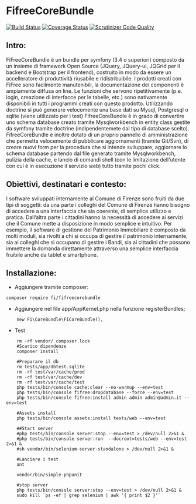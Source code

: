 FifreeCoreBundle
=============
[![Build Status](https://travis-ci.org/ComuneFI/FifreeCoreBundle.svg?branch=master)](https://travis-ci.org/ComuneFI/FifreeCoreBundle)
[![Coverage Status](https://coveralls.io/repos/github/ComuneFI/FifreeCoreBundle/badge.svg?branch=master)](https://coveralls.io/github/ComuneFI/FifreeCoreBundle?branch=master)
[![Scrutinizer Code Quality](https://scrutinizer-ci.com/g/ComuneFI/FifreeCoreBundle/badges/quality-score.png?b=master)](https://scrutinizer-ci.com/g/ComuneFI/FifreeCoreBundle/?branch=master)

Intro:
-------------
FiFreeCoreBundle è un bundle per symfony (3.4 o superiori) composto da un insieme di framework Open Source (JQuery, JQuery-ui, JQGrid per il backend e Bootstrap per il frontend), costruito in modo da essere un accelleratore di produttività riusabile e ridistribuibile.
I prodotti creati con FiFree sono facilmente manutenibili, la documentazione dei componenti è ampiamente diffusa on line.
Le funzioni che servono ripetitivamente (p.e. login, creazione di interfacce per le tabelle, etc.) sono nativamente disponibili in tutti i programmi creati con questo prodotto.
Utilizzando doctrine si può generare velocemente una base dati su Mysql, Postgresql o sqlite (viene utilizzato per i test)
FifreeCoreBundle è in grado di convertire uno schema database creato tramite Mysqlworkbench in entity class gestite da symfony tramite doctrine (indipendentemete dal tipo di database scelto).
FifreeCoreBundle è inoltre dotato di un proprio pannello di amministrazione che permette velocemente di pubblicare aggiornamenti (tramite Git/Svn), di creare nuovi form per la procedura che si intende sviluppare, aggiornare lo schema database partendo dal file generato tramite Mysqlworkbench, pulizia della cache, e lancio di comandi shell (con le limitazione dell'utente con cui è in esecuzione il servizio web) tutto tramite pochi click.

Obiettivi, destinatari e contesto: 
-------------
I software sviluppati internamente al Comune di Firenze sono fruiti da due tipi di soggetti: da una parte i colleghi del Comune di Firenze hanno bisogno di accedere a una interfaccia che sia coerente, di semplice utilizzo e pratica. 
Dall’altra parte i cittadini hanno la necessità di accedere ai servizi che il Comune mette a disposizione in modo semplice e intuitivo. 
Per esempio, il software di gestione del Patrimonio Immobiliare è composto da molti moduli, sia rivolti a chi si occupa di gestire il patrimonio internamente, sia ai colleghi che si occupano di gestire i Bandi, sia ai cittadini che possono immettere la domanda direttamente attraverso una semplice interfaccia fruibile anche da tablet e smartphone. 

Installazione:
-------------

- Aggiungere tramite composer:
```
composer require fi/fifreecorebundle
```
- Aggiungere nel file app/AppKernel.php nella funzione registerBundles;
```
    new Fi\CoreBundle\FiCoreBundle(),
```

- Test

```
    rm -rf vendor/ composer.lock
    #Scarico dipendenze
    composer install

    #Preparare il db
    rm tests/app/dbtest.sqlite
    rm -rf test/var/cache/prod
    rm -rf test/var/cache/dev
    rm -rf test/var/cache/test
    php tests/bin/console cache:clear --no-warmup --env=test
    php tests/bin/console fifree:dropdatabase --force --env=test
    php tests/bin/console fifree:install admin admin admin@admin.it --env=test

    #Assets install
    php tests/bin/console assets:install tests/web --env=test

    ##Start server
    #php tests/bin/console server:stop --env=test > /dev/null 2>&1 &
    #php tests/bin/console server:run  --docroot=tests/web --env=test 2>&1 &
    #sh vendor/bin/selenium-server-standalone > /dev/null 2>&1 &

    #Lanciare i test
    ant

    vendor/bin/simple-phpunit

    #stop server
    php tests/bin/console server:stop --env=test > /dev/null 2>&1 &
    sudo kill `ps -ef | grep selenium | awk '{ print $2 }'`
   
```
